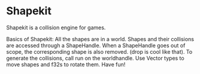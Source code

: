 # Shapekit

Shapekit is a collision engine for games.

Basics of Shapekit:
All the shapes are in a world. Shapes and their collisions are accessed through a ShapeHandle.
When a ShapeHandle goes out of scope, the corresponding shape is also removed. (drop is cool like that).
To generate the collisions, call run on the worldhandle.
Use Vector types to move shapes and f32s to rotate them.
Have fun!